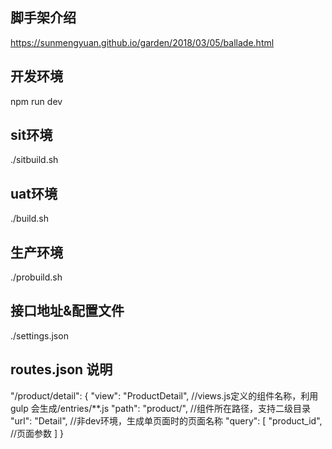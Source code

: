 ## 脚手架介绍
https://sunmengyuan.github.io/garden/2018/03/05/ballade.html

## 开发环境
npm run dev

## sit环境
./sitbuild.sh

## uat环境
./build.sh

## 生产环境
./probuild.sh

## 接口地址&配置文件
./settings.json

## routes.json 说明
"/product/detail": {
    "view": "ProductDetail", //views.js定义的组件名称，利用 gulp 会生成/entries/**.js
    "path": "product/", //组件所在路径，支持二级目录
    "url": "Detail",    //非dev环境，生成单页面时的页面名称
    "query": [
        "product_id", //页面参数
    ]
}
